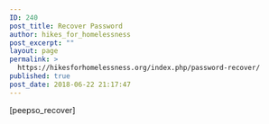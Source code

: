 ```yaml
---
ID: 240
post_title: Recover Password
author: hikes_for_homelessness
post_excerpt: ""
layout: page
permalink: >
  https://hikesforhomelessness.org/index.php/password-recover/
published: true
post_date: 2018-06-22 21:17:47
---
```

[peepso_recover]